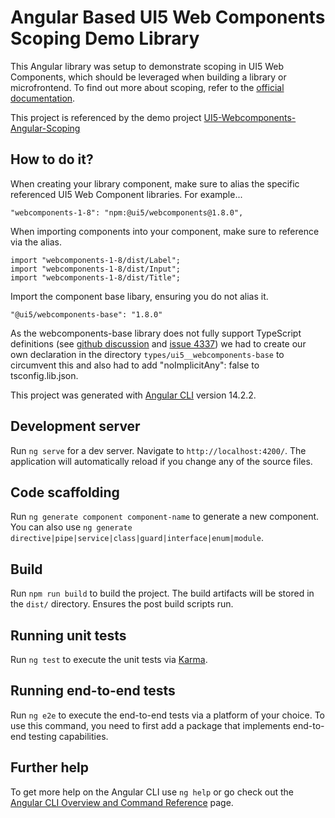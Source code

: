 # Angular Based UI5 Web Components Scoping Demo Library
This Angular library was setup to demonstrate scoping in UI5 Web Components, which should be leveraged when building a library or microfrontend.  To find out more about scoping, refer to the [official documentation](https://sap.github.io/ui5-webcomponents/playground/advanced/scoping/). 

This project is referenced by the demo project [UI5-Webcomponents-Angular-Scoping](https://github.com/Logical-Star-Consulting/UI5-Webcomponents-Angular-Scoping)

## How to do it?
When creating your library component, make sure to alias the specific referenced UI5 Web Component libraries. For example...
```
"webcomponents-1-8": "npm:@ui5/webcomponents@1.8.0",
```

When importing components into your component, make sure to reference via the alias.
```
import "webcomponents-1-8/dist/Label";
import "webcomponents-1-8/dist/Input";
import "webcomponents-1-8/dist/Title";
```

Import the component base libary, ensuring you do not alias it.  
```
"@ui5/webcomponents-base": "1.8.0"
```

As the webcomponents-base library does not fully support TypeScript definitions (see [github discussion](https://github.com/SAP/ui5-webcomponents-react/discussions/1136) and [issue 4337](https://github.com/SAP/ui5-webcomponents/issues/4337)) we had to create our own declaration in the directory ```types/ui5__webcomponents-base``` to circumvent this and also had to add "noImplicitAny": false to tsconfig.lib.json.   

This project was generated with [Angular CLI](https://github.com/angular/angular-cli) version 14.2.2.

## Development server

Run `ng serve` for a dev server. Navigate to `http://localhost:4200/`. The application will automatically reload if you change any of the source files.

## Code scaffolding

Run `ng generate component component-name` to generate a new component. You can also use `ng generate directive|pipe|service|class|guard|interface|enum|module`.

## Build

Run `npm run build` to build the project. The build artifacts will be stored in the `dist/` directory.  Ensures the post build scripts run.   

## Running unit tests

Run `ng test` to execute the unit tests via [Karma](https://karma-runner.github.io).

## Running end-to-end tests

Run `ng e2e` to execute the end-to-end tests via a platform of your choice. To use this command, you need to first add a package that implements end-to-end testing capabilities.

## Further help

To get more help on the Angular CLI use `ng help` or go check out the [Angular CLI Overview and Command Reference](https://angular.io/cli) page.
